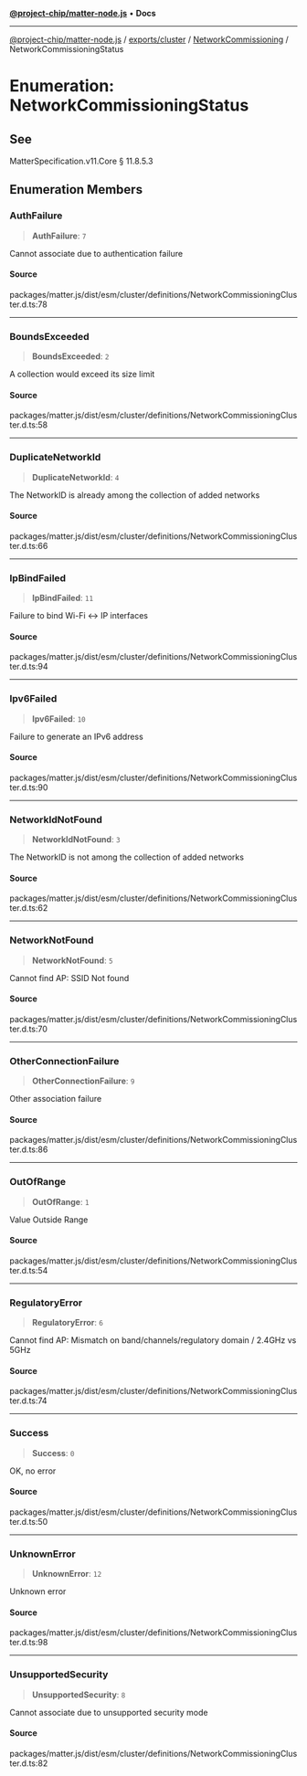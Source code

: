 [**@project-chip/matter-node.js**](../../../../../README.md) • **Docs**

***

[@project-chip/matter-node.js](../../../../../modules.md) / [exports/cluster](../../../README.md) / [NetworkCommissioning](../README.md) / NetworkCommissioningStatus

# Enumeration: NetworkCommissioningStatus

## See

MatterSpecification.v11.Core § 11.8.5.3

## Enumeration Members

### AuthFailure

> **AuthFailure**: `7`

Cannot associate due to authentication failure

#### Source

packages/matter.js/dist/esm/cluster/definitions/NetworkCommissioningCluster.d.ts:78

***

### BoundsExceeded

> **BoundsExceeded**: `2`

A collection would exceed its size limit

#### Source

packages/matter.js/dist/esm/cluster/definitions/NetworkCommissioningCluster.d.ts:58

***

### DuplicateNetworkId

> **DuplicateNetworkId**: `4`

The NetworkID is already among the collection of added networks

#### Source

packages/matter.js/dist/esm/cluster/definitions/NetworkCommissioningCluster.d.ts:66

***

### IpBindFailed

> **IpBindFailed**: `11`

Failure to bind Wi-Fi <-> IP interfaces

#### Source

packages/matter.js/dist/esm/cluster/definitions/NetworkCommissioningCluster.d.ts:94

***

### Ipv6Failed

> **Ipv6Failed**: `10`

Failure to generate an IPv6 address

#### Source

packages/matter.js/dist/esm/cluster/definitions/NetworkCommissioningCluster.d.ts:90

***

### NetworkIdNotFound

> **NetworkIdNotFound**: `3`

The NetworkID is not among the collection of added networks

#### Source

packages/matter.js/dist/esm/cluster/definitions/NetworkCommissioningCluster.d.ts:62

***

### NetworkNotFound

> **NetworkNotFound**: `5`

Cannot find AP: SSID Not found

#### Source

packages/matter.js/dist/esm/cluster/definitions/NetworkCommissioningCluster.d.ts:70

***

### OtherConnectionFailure

> **OtherConnectionFailure**: `9`

Other association failure

#### Source

packages/matter.js/dist/esm/cluster/definitions/NetworkCommissioningCluster.d.ts:86

***

### OutOfRange

> **OutOfRange**: `1`

Value Outside Range

#### Source

packages/matter.js/dist/esm/cluster/definitions/NetworkCommissioningCluster.d.ts:54

***

### RegulatoryError

> **RegulatoryError**: `6`

Cannot find AP: Mismatch on band/channels/regulatory domain / 2.4GHz vs 5GHz

#### Source

packages/matter.js/dist/esm/cluster/definitions/NetworkCommissioningCluster.d.ts:74

***

### Success

> **Success**: `0`

OK, no error

#### Source

packages/matter.js/dist/esm/cluster/definitions/NetworkCommissioningCluster.d.ts:50

***

### UnknownError

> **UnknownError**: `12`

Unknown error

#### Source

packages/matter.js/dist/esm/cluster/definitions/NetworkCommissioningCluster.d.ts:98

***

### UnsupportedSecurity

> **UnsupportedSecurity**: `8`

Cannot associate due to unsupported security mode

#### Source

packages/matter.js/dist/esm/cluster/definitions/NetworkCommissioningCluster.d.ts:82

